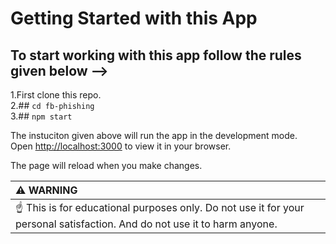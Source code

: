# Getting Started with this App

## To start working with this app follow the rules given below -->

1.First clone this repo.\
2.## `cd fb-phishing`\
3.## `npm start`

The instuciton given above will run the app in the development mode.\
Open [http://localhost:3000](http://localhost:3000) to view it in your browser.

The page will reload when you make changes.

|:warning: WARNING   |
|:-------------------|
| :point_up: This is  for educational purposes only. Do not use it for your personal satisfaction. And do not use it to harm anyone.|